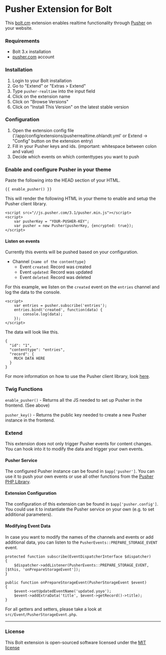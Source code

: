 Pusher Extension for Bolt
======================

This [bolt.cm](https://bolt.cm/) extension enables realtime functionality through [Pusher](https://pusher.com) on your website. 


### Requirements
- Bolt 3.x installation
- [pusher.com](https://pusher.com) account

### Installation
1. Login to your Bolt installation
2. Go to "Extend" or "Extras > Extend"
3. Type `pusher-realtime` into the input field
4. Click on the extension name
5. Click on "Browse Versions"
6. Click on "Install This Version" on the latest stable version

### Configuration
1. Open the extension config file ('/app/config/extensions/pusherrealtime.ohlandt.yml' or Extend -> "Config" button on the extension entry)
2. Fill in your Pusher keys and ids. (important: whitespace between colon and value)
3. Decide which events on which contenttypes you want to push

### Enable and configure Pusher in your theme
Paste the following into the HEAD section of your HTML.

```
{{ enable_pusher() }}
```

This will render the following HTML in your theme to enable and setup the Pusher client library.

```
<script src="//js.pusher.com/3.1/pusher.min.js"></script>
<script>
    var pusherKey = "YOUR-PUSHER-KEY";
    var pusher = new Pusher(pusherKey, {encrypted: true});
</script>
``` 

#### Listen on events
Currently this events will be pushed based on your configuration.

- Channel `{name of the contenttype}`
	- Event `created`: Record was created
	- Event `updated`: Record was updated
	- Event `deleted`: Record was deleted

For this example, we listen on the `created` event on the `entries` channel and log the data to the console.

```
<script>
	var entries = pusher.subscribe('entries');
	entries.bind('created', function(data) {
		console.log(data);
	});
</script>
```

The data will look like this.

```
{
  "id": "1",
  "contenttype": "entries",
  "record": {
    MUCH DATA HERE
  }
}
```


For more information on how to use the Pusher client library, look [here](https://github.com/pusher/pusher-js).

### Twig Functions
`enable_pusher()` - Returns all the JS needed to set up Pusher in the frontend. (See above)

`pusher_key()` - Returns the public key needed to create a new Pusher instance in the frontend.

### Extend
This extension does not only trigger Pusher events for content changes. 
You can hook into it to modify the data and trigger your own events.

#### Pusher Service
The configured Pusher instance can be found in `$app['pusher']`. You can use it
to push your own events or use all other functions from the [Pusher PHP Library](https://github.com/pusher/pusher-http-php).

#### Extension Configuration
The configuration of this extension can be found in `$app['pusher.config']`. You could use it to instantiate the Pusher
service on your own (e.g. to set additional parameters).

#### Modifying Event Data
In case you want to modify the names of the channels and events or add additional data, you can listen to the 
`PusherEvents::PREPARE_STORAGE_EVENT` event.

```
protected function subscribe(EventDispatcherInterface $dispatcher)
{
    $dispatcher->addListener(PusherEvents::PREPARE_STORAGE_EVENT, [$this, 'onPrepareStorageEvent']);
}

public function onPrepareStorageEvent(PusherStorageEvent $event)
{
    $event->setUpdatedEventName('updated.yoyo');
    $event->addExtraData('title', $event->getRecord()->title);
}
```

For all getters and setters, please take a look at `src/Event/PusherStorageEvent.php`.

---

### License

This Bolt extension is open-sourced software licensed under the [MIT license](http://opensource.org/licenses/MIT)
